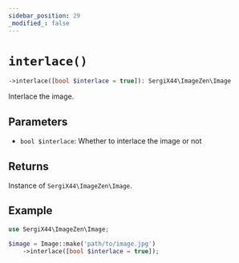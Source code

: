 ```yaml
---
sidebar_position: 29
_modified_: false
---
```

# `interlace()`

```php
->interlace([bool $interlace = true]): SergiX44\ImageZen\Image
```
Interlace the image.

## Parameters

- `bool $interlace`: Whether to interlace the image or not


## Returns

Instance of `SergiX44\ImageZen\Image`.

## Example

```php
use SergiX44\ImageZen\Image;

$image = Image::make('path/to/image.jpg')
    ->interlace([bool $interlace = true]);

```
